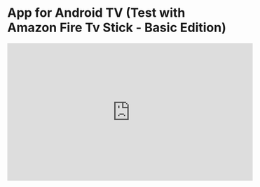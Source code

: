 # App for Android TV (Test with Amazon Fire Tv Stick - Basic Edition)

<iframe width="560" height="315" src="https://www.youtube.com/embed/ORQ_NJ3aVW8" frameborder="0" allowfullscreen></iframe>
